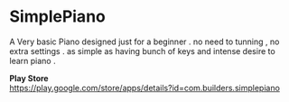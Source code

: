 # SimplePiano

A Very basic Piano designed just for a beginner . no need to tunning , no extra settings . as simple as having bunch of keys and intense desire to learn piano . 

<b> Play Store </b><br>
https://play.google.com/store/apps/details?id=com.builders.simplepiano
